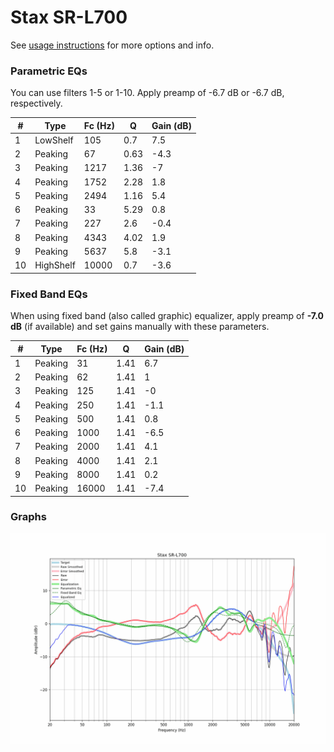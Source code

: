 # Stax SR-L700
See [usage instructions](https://github.com/jaakkopasanen/AutoEq#usage) for more options and info.

### Parametric EQs
You can use filters 1-5 or 1-10. Apply preamp of -6.7 dB or -6.7 dB, respectively.

|   # | Type      |   Fc (Hz) |    Q |   Gain (dB) |
|-----|-----------|-----------|------|-------------|
|   1 | LowShelf  |       105 | 0.7  |         7.5 |
|   2 | Peaking   |        67 | 0.63 |        -4.3 |
|   3 | Peaking   |      1217 | 1.36 |        -7   |
|   4 | Peaking   |      1752 | 2.28 |         1.8 |
|   5 | Peaking   |      2494 | 1.16 |         5.4 |
|   6 | Peaking   |        33 | 5.29 |         0.8 |
|   7 | Peaking   |       227 | 2.6  |        -0.4 |
|   8 | Peaking   |      4343 | 4.02 |         1.9 |
|   9 | Peaking   |      5637 | 5.8  |        -3.1 |
|  10 | HighShelf |     10000 | 0.7  |        -3.6 |

### Fixed Band EQs
When using fixed band (also called graphic) equalizer, apply preamp of **-7.0 dB** (if available) and set gains manually with these parameters.

|   # | Type    |   Fc (Hz) |    Q |   Gain (dB) |
|-----|---------|-----------|------|-------------|
|   1 | Peaking |        31 | 1.41 |         6.7 |
|   2 | Peaking |        62 | 1.41 |         1   |
|   3 | Peaking |       125 | 1.41 |        -0   |
|   4 | Peaking |       250 | 1.41 |        -1.1 |
|   5 | Peaking |       500 | 1.41 |         0.8 |
|   6 | Peaking |      1000 | 1.41 |        -6.5 |
|   7 | Peaking |      2000 | 1.41 |         4.1 |
|   8 | Peaking |      4000 | 1.41 |         2.1 |
|   9 | Peaking |      8000 | 1.41 |         0.2 |
|  10 | Peaking |     16000 | 1.41 |        -7.4 |

### Graphs
![](./Stax%20SR-L700.png)
